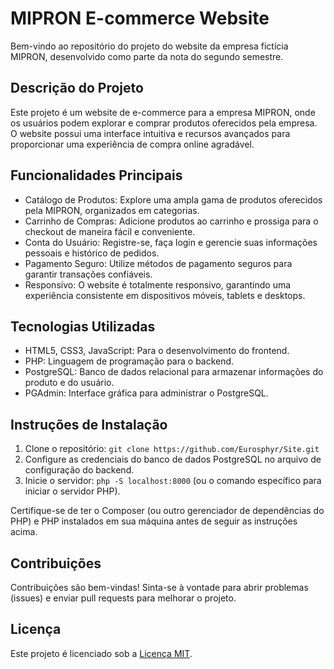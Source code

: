 # MIPRON E-commerce Website

Bem-vindo ao repositório do projeto do website da empresa fictícia MIPRON, desenvolvido como parte da nota do segundo semestre.

## Descrição do Projeto

Este projeto é um website de e-commerce para a empresa MIPRON, onde os usuários podem explorar e comprar produtos oferecidos pela empresa. O website possui uma interface intuitiva e recursos avançados para proporcionar uma experiência de compra online agradável.

## Funcionalidades Principais

- Catálogo de Produtos: Explore uma ampla gama de produtos oferecidos pela MIPRON, organizados em categorias.
- Carrinho de Compras: Adicione produtos ao carrinho e prossiga para o checkout de maneira fácil e conveniente.
- Conta do Usuário: Registre-se, faça login e gerencie suas informações pessoais e histórico de pedidos.
- Pagamento Seguro: Utilize métodos de pagamento seguros para garantir transações confiáveis.
- Responsivo: O website é totalmente responsivo, garantindo uma experiência consistente em dispositivos móveis, tablets e desktops.

## Tecnologias Utilizadas

- HTML5, CSS3, JavaScript: Para o desenvolvimento do frontend.
- PHP: Linguagem de programação para o backend.
- PostgreSQL: Banco de dados relacional para armazenar informações do produto e do usuário.
- PGAdmin: Interface gráfica para administrar o PostgreSQL.

## Instruções de Instalação

1. Clone o repositório: `git clone https://github.com/Eurosphyr/Site.git`
2. Configure as credenciais do banco de dados PostgreSQL no arquivo de configuração do backend.
3. Inicie o servidor: `php -S localhost:8000` (ou o comando específico para iniciar o servidor PHP).

Certifique-se de ter o Composer (ou outro gerenciador de dependências do PHP) e PHP instalados em sua máquina antes de seguir as instruções acima.

## Contribuições

Contribuições são bem-vindas! Sinta-se à vontade para abrir problemas (issues) e enviar pull requests para melhorar o projeto.

## Licença

Este projeto é licenciado sob a [Licença MIT](LICENSE).
